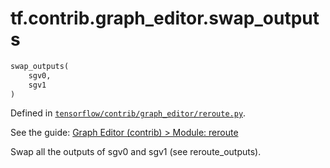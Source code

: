 <div itemscope itemtype="http://developers.google.com/ReferenceObject">
<meta itemprop="name" content="tf.contrib.graph_editor.swap_outputs" />
</div>

# tf.contrib.graph_editor.swap_outputs

``` python
swap_outputs(
    sgv0,
    sgv1
)
```



Defined in [`tensorflow/contrib/graph_editor/reroute.py`](https://www.tensorflow.org/code/tensorflow/contrib/graph_editor/reroute.py).

See the guide: [Graph Editor (contrib) > Module: reroute](../../../../../api_guides/python/contrib.graph_editor.md#Module_reroute)

Swap all the outputs of sgv0 and sgv1 (see reroute_outputs).